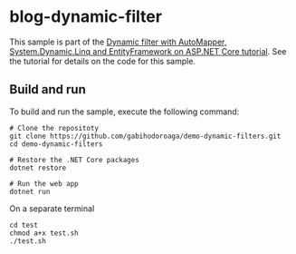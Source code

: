 # blog-dynamic-filter
This sample is part of the [Dynamic filter with AutoMapper, System.Dynamic.Linq and EntityFramework on ASP.NET Core tutorial](https://hodo.dev/posts/post-03-dynamic-filter-ef/). See the tutorial for details on the code for this sample.

## Build and run

To build and run the sample, execute the following command:

```console
# Clone the repositoty
git clone https://github.com/gabihodoroaga/demo-dynamic-filters.git
cd demo-dynamic-filters

# Restore the .NET Core packages
dotnet restore

# Run the web app
dotnet run

```

On a separate terminal
```console
cd test
chmod a+x test.sh
./test.sh
```
